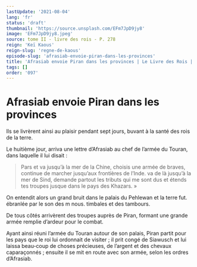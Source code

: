```yaml
---
lastUpdate: '2021-08-04'
lang: 'fr'
status: 'draft'
thumbnail: 'https://source.unsplash.com/EFm7JpD9jy8'
image: 'EFm7JpD9jy8.jpeg'
source: tome II - livre des rois - P. 278
reign: 'Keï Kaous'
reign-slug: 'regne-de-kaous'
episode-slug: 'afrasiab-envoie-piran-dans-les-provinces'
title: 'Afrasiab envoie Piran dans les provinces | Le Livre des Rois | Shâhnâmeh'
tags: []
order: '097'
---
```


<!-- LTeX: language=fr -->

# Afrasiab envoie Piran dans les provinces

Ils se livrèrent ainsi au plaisir pendant sept jours, buvant à la santé des rois de la terre.

Le huitième jour, arriva une lettre d’Afrasiab au chef de l’armée du Touran, dans laquelle il lui disait :

> Pars et va jusqu’à la mer de la Chine, choisis une armée de braves, continue de marcher jusqu’aux frontières de l’Inde. va de là jusqu’à la mer de Sind, demande partout les tributs qui me sont dus et étends tes troupes jusque dans le pays des Khazars. »

On entendit alors un grand bruit dans le palais du Pehlewan et la terre fut. ébranlée par le son des m nous. timbales et des tambours.

De tous côtés arrivèrent des troupes auprès de Piran, formant une grande armée remplie d’ardeur pour le combat.

Ayant ainsi réuni l’armée du Touran autour de son palais, Piran partit pour les pays que le roi lui ordonnait de visiter ; il prit congé de Siawusch et lui laissa beau-coup de choses précieuses, de l’argent et des chevaux caparaçonnés ; ensuite il se mit en route avec son armée, selon les ordres d’Afrasiab.
